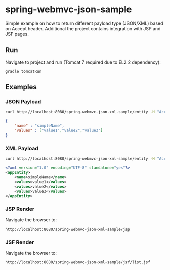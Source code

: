 spring-webmvc-json-sample
=========================

Simple example on how to return different payload type (JSON/XML) based on Accept header. 
Additional the project contains integration with JSP and JSF pages.

## Run
Navigate to project and run (Tomcat 7 required due to EL2.2 dependency):
```bash
gradle tomcatRun
```

## Examples
### JSON Payload
```bash
curl http://localhost:8080/spring-webmvc-json-xml-sample/entity -H "Accept: application/json"
```
```json
{
    "name" : "simpleName",
    "values" : ["value1","value2","value3"]
}
```

### XML Payload
```bash
curl http://localhost:8080/spring-webmvc-json-xml-sample/entity -H "Accept: application/xml"
```
```xml
<?xml version="1.0" encoding="UTF-8" standalone="yes"?>
<appEntity>
    <name>simpleName</name>
    <values>value1</values>
    <values>value2</values>
    <values>value3</values>
</appEntity>
```

### JSP Render
Navigate the browser to: 
```bash
http://localhost:8080/spring-webmvc-json-xml-sample/jsp
```

### JSF Render
Navigate the browser to: 
```bash
http://localhost:8080/spring-webmvc-json-xml-sample/jsf/list.jsf
```